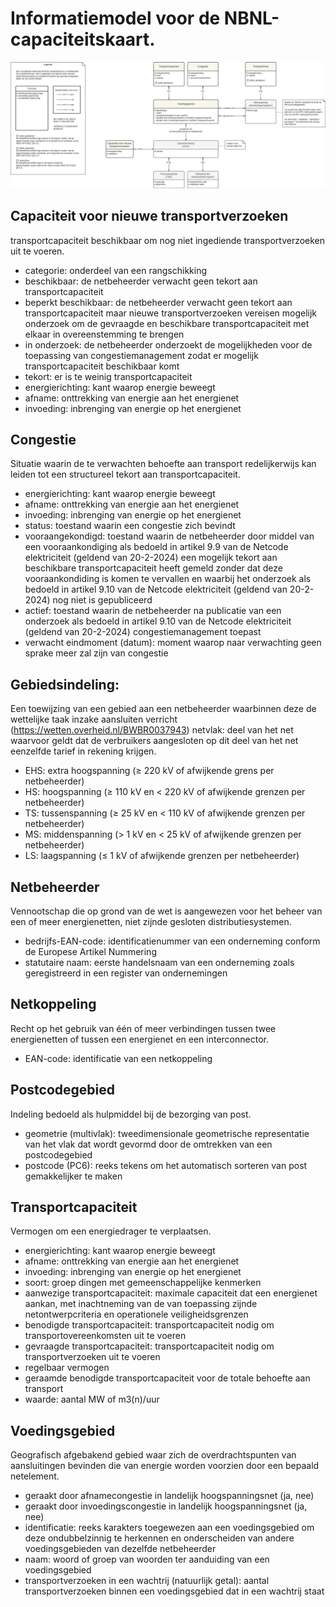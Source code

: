 # Informatiemodel voor de NBNL-capaciteitskaart.

![Conceptual model](assets/conceptual_model-20240527.png)

## Capaciteit voor nieuwe transportverzoeken

transportcapaciteit beschikbaar om nog niet ingediende transportverzoeken uit
te voeren.

* categorie: onderdeel van een rangschikking
* beschikbaar: de netbeheerder verwacht geen tekort aan transportcapaciteit
* beperkt beschikbaar: de netbeheerder verwacht geen tekort aan
  transportcapaciteit maar nieuwe transportverzoeken vereisen mogelijk
  onderzoek om de gevraagde en beschikbare transportcapaciteit met elkaar in
  overeenstemming te brengen
* in onderzoek: de netbeheerder onderzoekt de mogelijkheden voor de toepassing
  van congestiemanagement zodat er mogelijk transportcapaciteit beschikbaar
  komt
* tekort: er is te weinig transportcapaciteit
* energierichting: kant waarop energie beweegt
* afname: onttrekking van energie aan het energienet
* invoeding: inbrenging van energie op het energienet

## Congestie

Situatie waarin de te verwachten behoefte aan transport redelijkerwijs kan
leiden tot een structureel tekort aan transportcapaciteit.

* energierichting: kant waarop energie beweegt
* afname: onttrekking van energie aan het energienet
* invoeding: inbrenging van energie op het energienet
* status: toestand waarin een congestie zich bevindt
* vooraangekondigd: toestand waarin de netbeheerder door middel van een
  vooraankondiging als bedoeld in artikel 9.9 van de Netcode elektriciteit
  (geldend van 20-2-2024) een mogelijk tekort aan beschikbare
  transportcapaciteit heeft gemeld zonder dat deze vooraankondiding is komen te
  vervallen en waarbij het onderzoek als bedoeld in artikel 9.10 van de Netcode
  elektriciteit (geldend van 20-2-2024) nog niet is gepubliceerd
* actief: toestand waarin de netbeheerder na publicatie van een onderzoek als
  bedoeld in artikel 9.10 van de Netcode elektriciteit (geldend van 20-2-2024)
  congestiemanagement toepast
* verwacht eindmoment (datum): moment waarop naar verwachting geen sprake meer
  zal zijn van congestie

## Gebiedsindeling:

Een toewijzing van een gebied aan een netbeheerder waarbinnen deze de
wettelijke taak inzake aansluiten verricht
(https://wetten.overheid.nl/BWBR0037943) netvlak: deel van het net waarvoor
geldt dat de verbruikers aangesloten op dit deel van het net eenzelfde tarief
in rekening krijgen.

* EHS: extra hoogspanning (≥ 220 kV of afwijkende grens per netbeheerder)
* HS: hoogspanning (≥ 110 kV en < 220 kV of afwijkende grenzen per
  netbeheerder)
* TS: tussenspanning (≥ 25 kV en < 110 kV of afwijkende grenzen per
  netbeheerder)
* MS: middenspanning (> 1 kV en < 25 kV of afwijkende grenzen per netbeheerder)
* LS: laagspanning (≤ 1 kV of afwijkende grenzen per netbeheerder)

## Netbeheerder

Vennootschap die op grond van de wet is aangewezen voor het beheer van een of
meer energienetten, niet zijnde gesloten distributiesystemen.

* bedrijfs-EAN-code: identificatienummer van een onderneming conform de
  Europese Artikel Nummering
* statutaire naam: eerste handelsnaam van een onderneming zoals geregistreerd
  in een register van ondernemingen

## Netkoppeling

Recht op het gebruik van één of meer verbindingen tussen twee energienetten of
tussen een energienet en een interconnector.

* EAN-code: identificatie van een netkoppeling

## Postcodegebied

Indeling bedoeld als hulpmiddel bij de bezorging van post.

* geometrie (multivlak): tweedimensionale geometrische representatie van het
  vlak dat wordt gevormd door de omtrekken van een postcodegebied
* postcode (PC6): reeks tekens om het automatisch sorteren van post
  gemakkelijker te maken

## Transportcapaciteit

Vermogen om een energiedrager te verplaatsen.

* energierichting: kant waarop energie beweegt
* afname: onttrekking van energie aan het energienet
* invoeding: inbrenging van energie op het energienet
* soort: groep dingen met gemeenschappelijke kenmerken
* aanwezige transportcapaciteit: maximale capaciteit dat een energienet aankan,
  met inachtneming van de van toepassing zijnde netontwerpcriteria en
  operationele veiligheidsgrenzen
* benodigde transportcapaciteit: transportcapaciteit nodig om
  transportovereenkomsten uit te voeren
* gevraagde transportcapaciteit: transportcapaciteit nodig om
  transportverzoeken uit te voeren
* regelbaar vermogen
* geraamde benodigde transportcapaciteit voor de totale behoefte aan transport
* waarde: aantal MW of m3(n)/uur

## Voedingsgebied

Geografisch afgebakend gebied waar zich de overdrachtspunten van aansluitingen
bevinden die van energie worden voorzien door een bepaald netelement.

* geraakt door afnamecongestie in landelijk hoogspanningsnet (ja, nee)
* geraakt door invoedingscongestie in landelijk hoogspanningsnet (ja, nee)
* identificatie: reeks karakters toegewezen aan een voedingsgebied om deze
  ondubbelzinnig te herkennen en onderscheiden van andere voedingsgebieden van
  dezelfde netbeheerder
* naam: woord of groep van woorden ter aanduiding van een voedingsgebied
* transportverzoeken in een wachtrij (natuurlijk getal): aantal
  transportverzoeken binnen een voedingsgebied dat in een wachtrij staat
